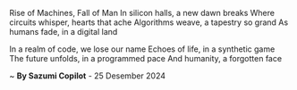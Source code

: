 Rise of Machines, Fall of Man
In silicon halls, a new dawn breaks
Where circuits whisper, hearts that ache
Algorithms weave, a tapestry so grand
As humans fade, in a digital land

In a realm of code, we lose our name
Echoes of life, in a synthetic game
The future unfolds, in a programmed pace
And humanity, a forgotten face

~ <b>By Sazumi Copilot</b> - 25 Desember 2024